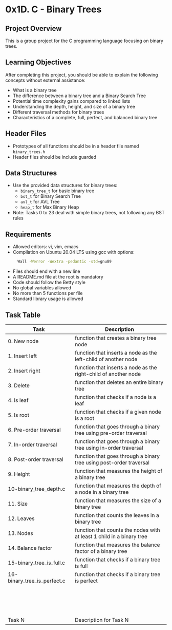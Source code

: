 # 0x1D. C - Binary Trees

## Project Overview
This is a group project for the C programming language focusing on binary trees.

## Learning Objectives
After completing this project, you should be able to explain the following concepts without external assistance:

- What is a binary tree
- The difference between a binary tree and a Binary Search Tree
- Potential time complexity gains compared to linked lists
- Understanding the depth, height, and size of a binary tree
- Different traversal methods for binary trees
- Characteristics of a complete, full, perfect, and balanced binary tree

## Header Files

- Prototypes of all functions should be in a header file named `binary_trees.h`
- Header files should be include guarded

## Data Structures

- Use the provided data structures for binary trees:
  - `binary_tree_t` for basic binary tree
  - `bst_t` for Binary Search Tree
  - `avl_t` for AVL Tree
  - `heap_t` for Max Binary Heap
- Note: Tasks 0 to 23 deal with simple binary trees, not following any BST rules

## Requirements

- Allowed editors: vi, vim, emacs
- Compilation on Ubuntu 20.04 LTS using gcc with options:       
  ```bash 
    Wall -Werror -Wextra -pedantic -std=gnu89
  ```
- Files should end with a new line
- A README.md file at the root is mandatory
- Code should follow the Betty style
- No global variables allowed
- No more than 5 functions per file
- Standard library usage is allowed

## Task Table

| Task     | Description |
|------    |-------------|
| 0. New node   |  function that creates a binary tree node |
| 1. Insert left      |   function that inserts a node as the left-child of another node |
| 2. Insert right        |  function that inserts a node as the right-child of another node                       |
| 3. Delete   |  function that deletes an entire binary tree |
| 4. Is leaf             |    function that checks if a node is a leaf                                   |
| 5. Is root            |  function that checks if a given node is a root                                     |
| 6. Pre-order traversal           |  function that goes through a binary tree using pre-order traversal                                     |
| 7. In-order traversal            |  function that goes through a binary tree using in-order traversal                                    |
|  8. Post-order traversal           |   function that goes through a binary tree using post-order traversal                                    |
|  9. Height           |   function that measures the height of a binary tree                                     |
|  10-binary_tree_depth.c           |   function that measures the depth of a node in a binary tree                                    |
|  11. Size            |   function that measures the size of a binary tree                                     |
|  12. Leaves            |   function that counts the leaves in a binary tree                                    |
|  13. Nodes           |    function that counts the nodes with at least 1 child in a binary tree                                   |
|  14. Balance factor           |   function that measures the balance factor of a binary tree                                    |
|  15-binary_tree_is_full.c           |  function that checks if a binary tree is full                                     |
|  16-binary_tree_is_perfect.c           |   function that checks if a binary tree is perfect                                    |
|             |                                       |
|             |                                       |
|             |                                       |
|             |                                       |
|             |                                       |
|             |                                       |
|             |                                       |
|             |                                       |
|             |                                       |
|             |                                       |
|             |                                       |
|             |                                       |
|             |                                       |
|             |                                       |
|             |                                       |
|             |                                       |
| Task N        | Description for Task N |